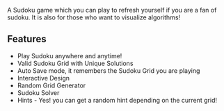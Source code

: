 
A Sudoku game which you can play to refresh yourself if you are a fan of sudoku.
It is also for those who want to visualize algorithms!

## Features

- Play Sudoku anywhere and anytime!
- Valid Sudoku Grid with Unique Solutions
- Auto Save mode, it remembers the Sudoku Grid you are playing
- Interactive Design
- Random Grid Generator
- Sudoku Solver
- Hints - Yes! you can get a random hint depending on the current grid!

